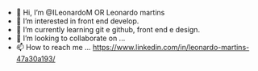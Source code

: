 - 👋 Hi, I’m @ILeonardoM OR Leonardo martins
- 👀 I’m interested in front end develop.
- 🌱 I’m currently learning git e github, front end e design.
- 💞️ I’m looking to collaborate on ...
- 📫 How to reach me ... https://www.linkedin.com/in/leonardo-martins-47a30a193/

<!---
ILeonardoM/ILeonardoM is a ✨ special ✨ repository because its `README.md` (this file) appears on your GitHub profile.
You can click the Preview link to take a look at your changes.
--->
